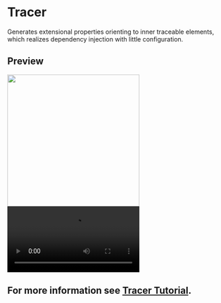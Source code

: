 # Tracer
Generates extensional properties orienting to inner traceable elements, which realizes dependency injection with little configuration.

## Preview
<img src="Simple house.png" width=300 />
<video src=https://user-images.githubusercontent.com/57835556/221339299-d71d86e7-f802-420f-8dd3-490ce9cd35af.mp4 ></video>

## For more information see [Tracer Tutorial](https://apollokwok.github.io/TracerTutorial/docs/setup).